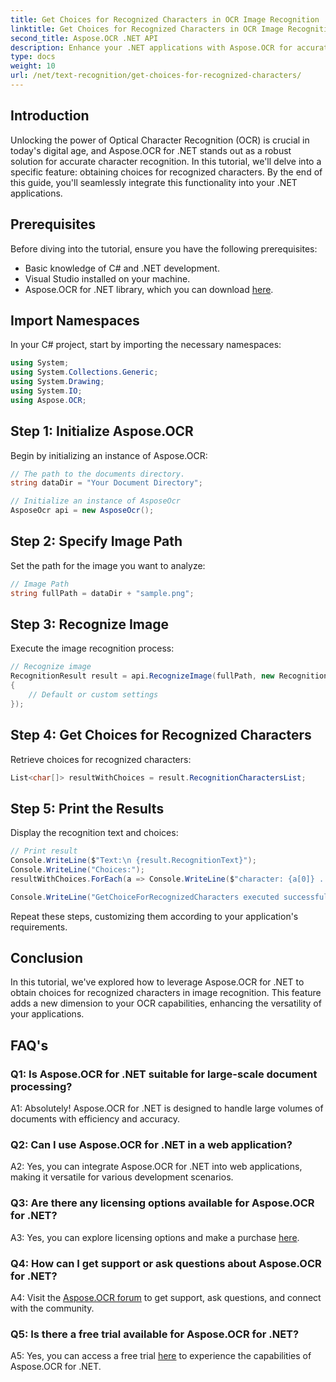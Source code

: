 ```yaml
---
title: Get Choices for Recognized Characters in OCR Image Recognition
linktitle: Get Choices for Recognized Characters in OCR Image Recognition
second_title: Aspose.OCR .NET API
description: Enhance your .NET applications with Aspose.OCR for accurate character recognition. Follow our step-by-step guide to retrieve choices for recognized characters in image recognition.
type: docs
weight: 10
url: /net/text-recognition/get-choices-for-recognized-characters/
---
```

## Introduction

Unlocking the power of Optical Character Recognition (OCR) is crucial in today's digital age, and Aspose.OCR for .NET stands out as a robust solution for accurate character recognition. In this tutorial, we'll delve into a specific feature: obtaining choices for recognized characters. By the end of this guide, you'll seamlessly integrate this functionality into your .NET applications.

## Prerequisites

Before diving into the tutorial, ensure you have the following prerequisites:

- Basic knowledge of C# and .NET development.
- Visual Studio installed on your machine.
- Aspose.OCR for .NET library, which you can download [here](https://releases.aspose.com/ocr/net/).

## Import Namespaces

In your C# project, start by importing the necessary namespaces:

```csharp
using System;
using System.Collections.Generic;
using System.Drawing;
using System.IO;
using Aspose.OCR;
```

## Step 1: Initialize Aspose.OCR

Begin by initializing an instance of Aspose.OCR:

```csharp
// The path to the documents directory.
string dataDir = "Your Document Directory";

// Initialize an instance of AsposeOcr
AsposeOcr api = new AsposeOcr();
```

## Step 2: Specify Image Path

Set the path for the image you want to analyze:

```csharp
// Image Path
string fullPath = dataDir + "sample.png";
```

## Step 3: Recognize Image

Execute the image recognition process:

```csharp
// Recognize image           
RecognitionResult result = api.RecognizeImage(fullPath, new RecognitionSettings
{
    // Default or custom settings
});
```

## Step 4: Get Choices for Recognized Characters

Retrieve choices for recognized characters:

```csharp
List<char[]> resultWithChoices = result.RecognitionCharactersList;
```

## Step 5: Print the Results

Display the recognition text and choices:

```csharp
// Print result
Console.WriteLine($"Text:\n {result.RecognitionText}");
Console.WriteLine("Choices:");
resultWithChoices.ForEach(a => Console.WriteLine($"character: {a[0]} . Choices: {a[1]} {a[2]} {a[3]} {a[4]}"));

Console.WriteLine("GetChoiceForRecognizedCharacters executed successfully");
```

Repeat these steps, customizing them according to your application's requirements.

## Conclusion

In this tutorial, we've explored how to leverage Aspose.OCR for .NET to obtain choices for recognized characters in image recognition. This feature adds a new dimension to your OCR capabilities, enhancing the versatility of your applications.

## FAQ's

### Q1: Is Aspose.OCR for .NET suitable for large-scale document processing?

A1: Absolutely! Aspose.OCR for .NET is designed to handle large volumes of documents with efficiency and accuracy.

### Q2: Can I use Aspose.OCR for .NET in a web application?

A2: Yes, you can integrate Aspose.OCR for .NET into web applications, making it versatile for various development scenarios.

### Q3: Are there any licensing options available for Aspose.OCR for .NET?

A3: Yes, you can explore licensing options and make a purchase [here](https://purchase.aspose.com/buy).

### Q4: How can I get support or ask questions about Aspose.OCR for .NET?

A4: Visit the [Aspose.OCR forum](https://forum.aspose.com/c/ocr/16) to get support, ask questions, and connect with the community.

### Q5: Is there a free trial available for Aspose.OCR for .NET?

A5: Yes, you can access a free trial [here](https://releases.aspose.com/) to experience the capabilities of Aspose.OCR for .NET.
